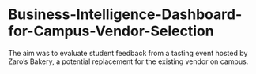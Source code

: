 # Business-Intelligence-Dashboard-for-Campus-Vendor-Selection
The aim was to evaluate student feedback from a tasting event hosted by Zaro’s Bakery, a potential replacement for the existing vendor on campus.
